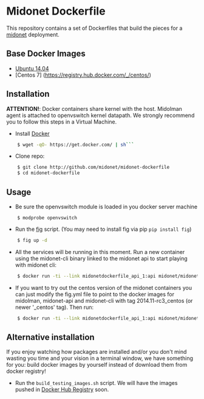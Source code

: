Midonet Dockerfile
==================

This repository contains a set of Dockerfiles that build the pieces for a
[midonet](http://midonet.org) deployment.


Base Docker Images
------------------

* [Ubuntu 14.04](https://registry.hub.docker.com/u/library/ubuntu/)
* [Centos 7] (https://registry.hub.docker.com/_/centos/)


Installation
------------

**ATTENTION!**: Docker containers share kernel with the host. Midolman agent is
attached to openvswitch kernel datapath. We strongly recommend you to follow
this steps in a Virtual Machine.

* Install [Docker](http://www.docker.com/)

```bash
    $ wget -qO- https://get.docker.com/ | sh```
```

* Clone repo:

```bash
    $ git clone http://github.com/midonet/midonet-dockerfile
    $ cd midonet-dockerfile
```


Usage
-----

* Be sure the openvswitch module is loaded in you docker server machine

```
    $ modprobe openvswitch
```

* Run the [fig](https://github.com/docker/fig) script. (You may need to install
  fig via pip `pip install fig`)

```bash
    $ fig up -d
```

* All the services will be running in this moment. Run a new container using the
  midonet-cli binary linked to the midonet api to start playing with midonet
  cli:

```bash
    $ docker run -ti --link midonetdockerfile_api_1:api midonet/midonet-cli midonet-cli
```

* If you want to try out the centos version of the midonet containers you can
  just modify the fig.yml file to point to the docker images for midolman,
  midonet-api and midonet-cli with tag 2014.11-rc3_centos (or newer '\_centos'
  tag). Then run:

```bash
    $ docker run -ti --link midonetdockerfile_api_1:api midonet/midonet-cli:2014.11-rc3_centos midonet-cli
```


Alternative installation
------------------------

If you enjoy watching how packages are installed and/or you don't mind
wasting you time and your vision in a terminal window, we have something for you:
build docker images by yourself instead of download them from docker registry!

* Run the `build_testing_images.sh` script. We will have the images pushed in
  [Docker Hub Registry](https://registry.hub.docker.com/) soon.
